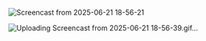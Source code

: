 ![Screencast from 2025-06-21 18-56-21](https://github.com/user-attachments/assets/be061caf-0865-42b1-a2e5-19e09866e3dd)


![Uploading Screencast from 2025-06-21 18-56-39.gif…]()
